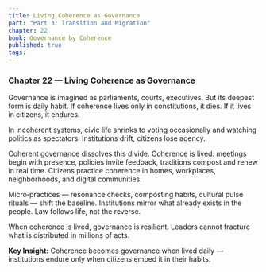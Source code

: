 ```yaml
---
title: Living Coherence as Governance
part: "Part 3: Transition and Migration"
chapter: 22
book: Governance by Coherence
published: true
tags:
---
```

### Chapter 22 — Living Coherence as Governance

Governance is imagined as parliaments, courts, executives. But its deepest form is daily habit. If coherence lives only in constitutions, it dies. If it lives in citizens, it endures.

In incoherent systems, civic life shrinks to voting occasionally and watching politics as spectators. Institutions drift, citizens lose agency.

Coherent governance dissolves this divide. Coherence is lived: meetings begin with presence, policies invite feedback, traditions compost and renew in real time. Citizens practice coherence in homes, workplaces, neighborhoods, and digital communities.

Micro‑practices — resonance checks, composting habits, cultural pulse rituals — shift the baseline. Institutions mirror what already exists in the people. Law follows life, not the reverse.

When coherence is lived, governance is resilient. Leaders cannot fracture what is distributed in millions of acts.

**Key Insight:** Coherence becomes governance when lived daily — institutions endure only when citizens embed it in their habits.
